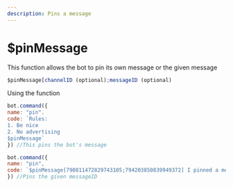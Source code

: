 ```yaml
---
description: Pins a message
---
```


# $pinMessage

This function allows the bot to pin its own message or the given message

```javascript
$pinMessage[channelID (optional);messageID (optional)
```

Using the function

```javascript
bot.command({
name: "pin".
code: `Rules: 
1. Be nice
2. No advertising
$pinMessage`
}) //This pins the bot's message

bot.command({
name: "pin",
code: `$pinMessage[790811472829743105;794203850839949372] I pinned a mesage!`
}) //Pins the given messageID
```

